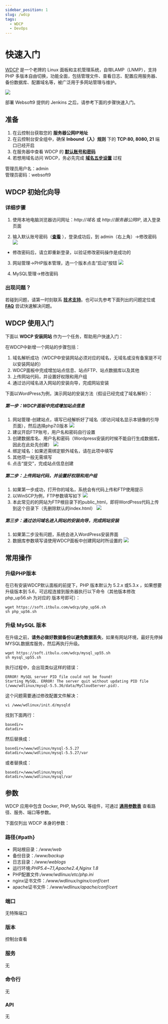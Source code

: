 ```yaml
---
sidebar_position: 1
slug: /wdcp
tags:
  - WDCP
  - DevOps
---
```


# 快速入门

[WDCP](https://www.wdlinux.cn/wdcp/demo.html) 是一个老牌的 Linux 面板和主机管理系统，自带LAMP（LNMP），支持 PHP 多版本自由切换，功能全面，包括管理文件、查看日志、配置应用服务器、备份数据库、配置域名等，被广泛用于多网站管理与维护。

![](https://oss.aliyuncs.com/netmarket/product/bce9a597-71dd-4692-8166-236b8bb08c8b.png)

部署 Websoft9 提供的 Jenkins 之后，请参考下面的步骤快速入门。

## 准备

1. 在云控制台获取您的 **服务器公网IP地址** 
2. 在云控制台安全组中，确保 **Inbound（入）规则** 下的 **TCP:80, 8080, 21** 端口已经开启
3. 在服务器中查看 WDCP 的 **[默认账号和密码](./user/credentials)**  
4. 若想用域名访问  WDCP，务必先完成 **[域名五步设置](./administrator/domain_step)** 过程


管理员用户名：admin  
管理员密码：websoft9

## WDCP 初始化向导

### 详细步骤

1. 使用本地电脑浏览器访问网址：*http://域名* 或 *http://服务器公网IP*, 进入登录页面

2. 输入默认账号密码（**[查看](./user/credentials)** ），登录成功后，到 admin（右上角）->修改密码 
  ![](http://libs.websoft9.com/Websoft9/DocsPicture/zh/wdcp/wdcp-adminpw-websoft9.png)
* 修改密码后，请立即重新登录，以验证修改密码操作是成功的

3. 网站管理->PHP版本管理，选一个版本点击“启动”按钮
 ![](http://libs.websoft9.com/Websoft9/DocsPicture/zh/wdcp/wdcp-enablephp-websoft9.png)

4. MySQL管理->修改密码 

### 出现问题？

若碰到问题，请第一时刻联系 **[技术支持](./helpdesk)**。也可以先参考下面列出的问题定位或  **[FAQ](./faq#setup)** 尝试快速解决问题。

## WDCP 使用入门

下面以 **WDCP 安装网站** 作为一个任务，帮助用户快速入门：

在WDCP中新增一个网站的步骤包括：

1. 域名解析成功（WDCP中安装网站必须对应的域名，无域名或没有备案是不可以安装网站的）
2. WDCP面板中完成增加站点信息、站点FTP、站点数据库以及其他
3. 上传网站代码，并设置好权限和用户组
4. 通过访问域名进入网站的安装向导，完成网站安装

下面以WordPress为例，演示网站的安装方法（假设已经完成了域名解析）：

##### 第一步：WDCP面板中完成增加站点信息

1. 网站管理-创建站点，填写已经解析好了域名（即访问域名显示本镜像的引导页面），然后选择php7.0版本 
  ![](http://libs.websoft9.com/Websoft9/DocsPicture/zh/wdcp/wdcp-create001-websoft9.png)
2. 建议开启FTP账号，用户名和密码自行设置
3. 创建数据库名、用户名和密码（Wordpress安装的时候不能自行生成数据库，因此在此处先创建） 
 ![](http://libs.websoft9.com/Websoft9/DocsPicture/zh/wdcp/wdcp-create002-websoft9.png)
4. 绑定域名：如果还需绑定额外域名，请在此项中填写
5. 其他项一般无需填写
6. 点击“提交”，完成站点信息创建

#####  第二步：上传网站代码，并设置好权限和用户组

1. 如果第一步成功，打开你的域名，系统会有代码上传和FTP使用提示
2. 以WinSCP为例，FTP参数填写如下 
  ![](http://libs.websoft9.com/Websoft9/DocsPicture/zh/wdcp/wdcp-create003-websoft9.png)
3. 本此常见的的网站为FTP根目录下的public_html，即将WordPress代码上传到这个目录下（先删除默认的index.html） 
  ![](http://libs.websoft9.com/Websoft9/DocsPicture/zh/wdcp/wdcp-create004-websoft9.png)

#####  第三步：通过访问域名进入网站的安装向导，完成网站安装

1. 如果第二步没有问题，系统会进入WordPress安装界面
2. 数据库参数填写请使用WDCP面板中创建网站时所设置的 ![](http://libs.websoft9.com/Websoft9/DocsPicture/zh/wdcp/wdcp-create005-websoft9.png)

## 常用操作

### 升级PHP版本

在已有安装WDCP默认面板的前提下，PHP 版本默认为 5.2.x 或5.3.x ，如果想要升级版本到 5.6，可远程连接到服务器执行以下命令（其他版本修改 php_up56.sh 为对应的 版本号即可）：

    wget https://soft.itbulu.com/wdcp/php_up56.sh
    sh php_up56.sh

### 升级 MySQL 版本

在升级之前，**请务必做好数据备份以避免数据丢失**，如果有网站环境，最好先停掉MYSQL数据库服务，然后再执行升级。
   

    wget https://soft.itbulu.com/wdcp/mysql_up55.sh
    sh mysql_up55.sh
执行过程中，会出现类似这样的错误：

    ERROR! MySQL server PID file could not be found!
    Starting MySQL. ERROR! The server quit without updating PID file (/www/wdlinux/mysql-5.5.36/data/MyCloudServer.pid).

这个问题需要通过修改配置文件解决：

    vi /www/wdlinux/init.d/mysqld

找到下面两行：

    basedir=
    datadir=

然后替换成：

    basedir=/www/wdlinux/mysql-5.5.27
    datadir=/www/wdlinux/mysql-5.5.27/var
    
或者替换成：

    basedir=/www/wdlinux/mysql
    datadir=/www/wdlinux/mysql/var

## 参数

WDCP 应用中包含 Docker, PHP, MySQL 等组件，可通过 **[通用参数表](./setup/parameter)** 查看路径、服务、端口等参数。  

下面仅列出 WDCP 本身的参数：

### 路径{#path}

* 网站根目录：*/www/web*
* 备份目录：*/www/backup* 
* 日志目录：*/www/weblogs*
* 运行环境:*PHP5.4~7.1,Apache2.4,Nginx 1.8*
* PHP配置文件:*/www/wdlinux/etc/php.ini*
* nginx证书文件：*/www/wdlinux/nginx/conf/cert*
* apache证书文件：*/www/wdlinux/apache/conf/cert* 

### 端口

无特殊端口

### 版本

控制台查看

### 服务

无

### 命令行

无

### API

无


